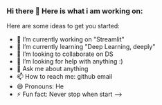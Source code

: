 ### Hi there 👋 Here is what i am working on:


Here are some ideas to get you started:

- 🔭 I’m currently working on "Streamlit"
- 🌱 I’m currently learning "Deep Learning, deeply"
- 👯 I’m looking to collaborate on DS
- 🤔 I’m looking for help with anything :)
- 💬 Ask me about anything
- 📫 How to reach me: github email
- 😄 Pronouns: He
- ⚡ Fun fact: Never stop when start
-->
